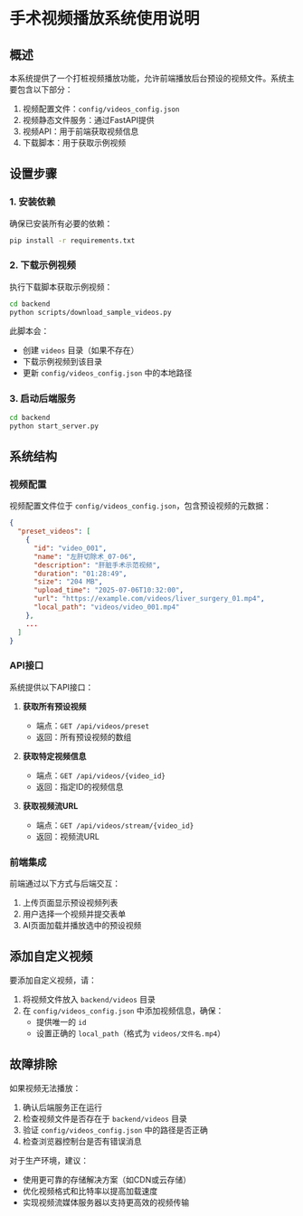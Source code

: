# 手术视频播放系统使用说明

## 概述

本系统提供了一个打桩视频播放功能，允许前端播放后台预设的视频文件。系统主要包含以下部分：

1. 视频配置文件：`config/videos_config.json`
2. 视频静态文件服务：通过FastAPI提供
3. 视频API：用于前端获取视频信息
4. 下载脚本：用于获取示例视频

## 设置步骤

### 1. 安装依赖

确保已安装所有必要的依赖：

```bash
pip install -r requirements.txt
```

### 2. 下载示例视频

执行下载脚本获取示例视频：

```bash
cd backend
python scripts/download_sample_videos.py
```

此脚本会：
- 创建 `videos` 目录（如果不存在）
- 下载示例视频到该目录
- 更新 `config/videos_config.json` 中的本地路径

### 3. 启动后端服务

```bash
cd backend
python start_server.py
```

## 系统结构

### 视频配置

视频配置文件位于 `config/videos_config.json`，包含预设视频的元数据：

```json
{
  "preset_videos": [
    {
      "id": "video_001",
      "name": "左肝切除术_07-06",
      "description": "肝脏手术示范视频",
      "duration": "01:28:49",
      "size": "204 MB",
      "upload_time": "2025-07-06T10:32:00",
      "url": "https://example.com/videos/liver_surgery_01.mp4",
      "local_path": "videos/video_001.mp4"
    },
    ...
  ]
}
```

### API接口

系统提供以下API接口：

1. **获取所有预设视频**
   - 端点：`GET /api/videos/preset`
   - 返回：所有预设视频的数组

2. **获取特定视频信息**
   - 端点：`GET /api/videos/{video_id}`
   - 返回：指定ID的视频信息

3. **获取视频流URL**
   - 端点：`GET /api/videos/stream/{video_id}`
   - 返回：视频流URL

### 前端集成

前端通过以下方式与后端交互：

1. 上传页面显示预设视频列表
2. 用户选择一个视频并提交表单
3. AI页面加载并播放选中的预设视频

## 添加自定义视频

要添加自定义视频，请：

1. 将视频文件放入 `backend/videos` 目录
2. 在 `config/videos_config.json` 中添加视频信息，确保：
   - 提供唯一的 `id`
   - 设置正确的 `local_path`（格式为 `videos/文件名.mp4`）

## 故障排除

如果视频无法播放：

1. 确认后端服务正在运行
2. 检查视频文件是否存在于 `backend/videos` 目录
3. 验证 `config/videos_config.json` 中的路径是否正确
4. 检查浏览器控制台是否有错误消息

对于生产环境，建议：
- 使用更可靠的存储解决方案（如CDN或云存储）
- 优化视频格式和比特率以提高加载速度
- 实现视频流媒体服务器以支持更高效的视频传输 